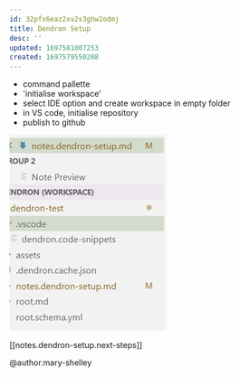 ```yaml
---
id: 32pfx6eaz2xv2s3ghw2odmj
title: Dendron Setup
desc: ''
updated: 1697581007253
created: 1697579550208
---
```

- command pallette
- 'initialise workspace'
- select IDE option and create workspace in empty folder
- in VS code, initialise repository
- publish to github

![](/assets/images/2023-10-17-23-01-57.png)

[[notes.dendron-setup.next-steps]]

@author.mary-shelley




